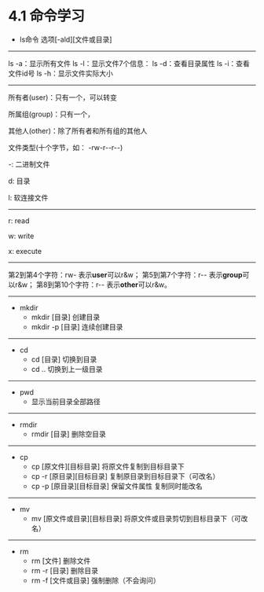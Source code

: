 # 4.1 命令学习

* ls命令 选项\[-ald\][文件或目录]

---

ls -a：显示所有文件
ls -l：显示文件7个信息：
ls -d：查看目录属性
ls -i：查看文件id号
ls -h：显示文件实际大小

---

所有者(user)：只有一个，可以转变

所属组(group)：只有一个，

其他人(other)：除了所有者和所有组的其他人



文件类型(十个字节，如： -rw-r--r--)

\-: 二进制文件 

d: 目录  

l: 软连接文件

---

r: read

w: write

x: execute 

---
第2到第4个字符：rw-  表示**user**可以r&w；
第5到第7个字符：r--  表示**group**可以r&w；
第8到第10个字符：r--  表示**other**可以r&w。

---
* mkdir
	* mkdir [目录] 创建目录
	* mkdir -p [目录] 连续创建目录

---

* cd 
	* cd [目录] 切换到目录
	* cd .. 切换到上一级目录

---

* pwd
	* 显示当前目录全部路径

---

* rmdir
	* rmdir [目录] 删除空目录

---

* cp
	* cp [原文件\]\[目标目录\] 将原文件复制到目标目录下
	* cp -r  [原目录\]\[目标目录\] 复制原目录到目标目录下（可改名）
	* cp -p  [原目录\]\[目标目录\] 保留文件属性
	复制同时能改名

---

* mv
	* mv [原文件或目录\]\[目标目录\] 将原文件或目录剪切到目标目录下（可改名）

---

* rm
	* rm [文件] 删除文件
	* rm -r [目录] 删除目录
	* rm -f [文件或目录] 强制删除（不会询问）
